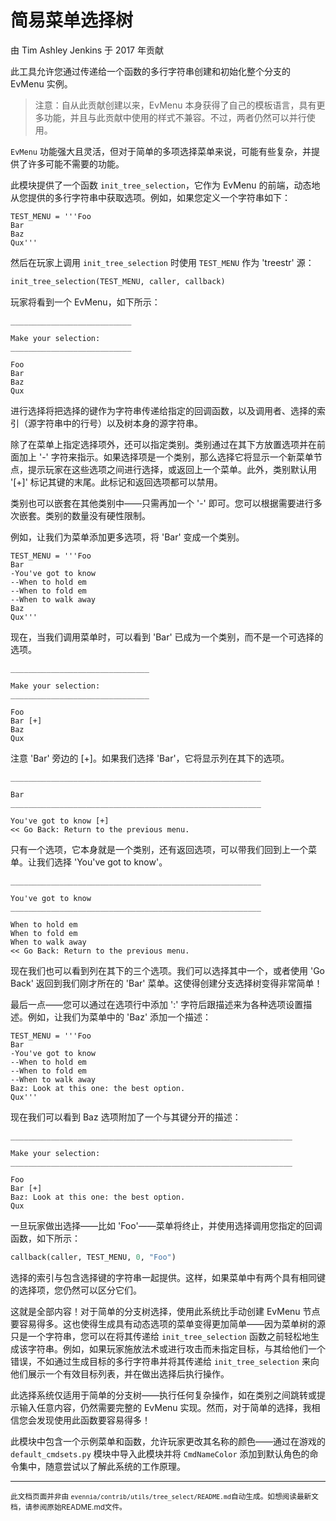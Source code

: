 # 简易菜单选择树

由 Tim Ashley Jenkins 于 2017 年贡献

此工具允许您通过传递给一个函数的多行字符串创建和初始化整个分支的 EvMenu 实例。

> 注意：自从此贡献创建以来，EvMenu 本身获得了自己的模板语言，具有更多功能，并且与此贡献中使用的样式不兼容。不过，两者仍然可以并行使用。

`EvMenu` 功能强大且灵活，但对于简单的多项选择菜单来说，可能有些复杂，并提供了许多可能不需要的功能。

此模块提供了一个函数 `init_tree_selection`，它作为 EvMenu 的前端，动态地从您提供的多行字符串中获取选项。例如，如果您定义一个字符串如下：

```plaintext
TEST_MENU = '''Foo
Bar
Baz
Qux'''
```

然后在玩家上调用 `init_tree_selection` 时使用 `TEST_MENU` 作为 'treestr' 源：

```python
init_tree_selection(TEST_MENU, caller, callback)
```

玩家将看到一个 EvMenu，如下所示：

```
___________________________

Make your selection:
___________________________

Foo
Bar
Baz
Qux
```

进行选择将把选择的键作为字符串传递给指定的回调函数，以及调用者、选择的索引（源字符串中的行号）以及树本身的源字符串。

除了在菜单上指定选择项外，还可以指定类别。类别通过在其下方放置选项并在前面加上 '-' 字符来指示。如果选择项是一个类别，那么选择它将显示一个新菜单节点，提示玩家在这些选项之间进行选择，或返回上一个菜单。此外，类别默认用 '[+]' 标记其键的末尾。此标记和返回选项都可以禁用。

类别也可以嵌套在其他类别中——只需再加一个 '-' 即可。您可以根据需要进行多次嵌套。类别的数量没有硬性限制。

例如，让我们为菜单添加更多选项，将 'Bar' 变成一个类别。

```plaintext
TEST_MENU = '''Foo
Bar
-You've got to know
--When to hold em
--When to fold em
--When to walk away
Baz
Qux'''
```

现在，当我们调用菜单时，可以看到 'Bar' 已成为一个类别，而不是一个可选择的选项。

```
_______________________________

Make your selection:
_______________________________

Foo
Bar [+]
Baz
Qux
```

注意 'Bar' 旁边的 [+]。如果我们选择 'Bar'，它将显示列在其下的选项。

```
________________________________________________________

Bar
________________________________________________________

You've got to know [+]
<< Go Back: Return to the previous menu.
```

只有一个选项，它本身就是一个类别，还有返回选项，可以带我们回到上一个菜单。让我们选择 'You've got to know'。

```
________________________________________________________

You've got to know
________________________________________________________

When to hold em
When to fold em
When to walk away
<< Go Back: Return to the previous menu.
```

现在我们也可以看到列在其下的三个选项。我们可以选择其中一个，或者使用 'Go Back' 返回到我们刚才所在的 'Bar' 菜单。这使得创建分支选择树变得非常简单！

最后一点——您可以通过在选项行中添加 ':' 字符后跟描述来为各种选项设置描述。例如，让我们为菜单中的 'Baz' 添加一个描述：

```plaintext
TEST_MENU = '''Foo
Bar
-You've got to know
--When to hold em
--When to fold em
--When to walk away
Baz: Look at this one: the best option.
Qux'''
```

现在我们可以看到 Baz 选项附加了一个与其键分开的描述：

```
_______________________________________________________________

Make your selection:
_______________________________________________________________

Foo
Bar [+]
Baz: Look at this one: the best option.
Qux
```

一旦玩家做出选择——比如 'Foo'——菜单将终止，并使用选择调用您指定的回调函数，如下所示：

```python
callback(caller, TEST_MENU, 0, "Foo")
```

选择的索引与包含选择键的字符串一起提供。这样，如果菜单中有两个具有相同键的选择项，您仍然可以区分它们。

这就是全部内容！对于简单的分支树选择，使用此系统比手动创建 EvMenu 节点要容易得多。这也使得生成具有动态选项的菜单变得更加简单——因为菜单树的源只是一个字符串，您可以在将其传递给 `init_tree_selection` 函数之前轻松地生成该字符串。例如，如果玩家施放法术或进行攻击而未指定目标，与其给他们一个错误，不如通过生成目标的多行字符串并将其传递给 `init_tree_selection` 来向他们展示一个有效目标列表，并在做出选择后执行操作。

此选择系统仅适用于简单的分支树——执行任何复杂操作，如在类别之间跳转或提示输入任意内容，仍然需要完整的 EvMenu 实现。然而，对于简单的选择，我相信您会发现使用此函数要容易得多！

此模块中包含一个示例菜单和函数，允许玩家更改其名称的颜色——通过在游戏的 `default_cmdsets.py` 模块中导入此模块并将 `CmdNameColor` 添加到默认角色的命令集中，随意尝试以了解此系统的工作原理。


----

<small>此文档页面并非由 `evennia/contrib/utils/tree_select/README.md`自动生成。如想阅读最新文档，请参阅原始README.md文件。</small>
